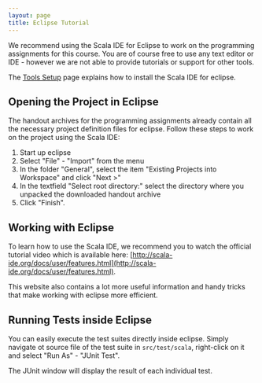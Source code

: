 ```yaml
---
layout: page
title: Eclipse Tutorial
---
```


We recommend using the Scala IDE for Eclipse to work on the programming assignments for this course. You are of course free to use any text editor or IDE - however we are not able to provide tutorials or support for other tools.

The [Tools Setup](?page=ToolsSetup) page explains how to install the Scala IDE for eclipse.

## Opening the Project in Eclipse

The handout archives for the programming assignments already contain all the necessary project definition files for eclipse. Follow these steps to work on the project using the Scala IDE:

1. Start up eclipse
1. Select "File" - "Import" from the menu
1. In the folder "General", select the item "Existing Projects into Workspace" and click "Next >"
1. In the textfield "Select root directory:" select the directory where you unpacked the downloaded handout archive
1. Click "Finish".


## Working with Eclipse

To learn how to use the Scala IDE, we recommend you to watch the official tutorial video which is available here: [http://scala-ide.org/docs/user/features.html](http://scala-ide.org/docs/user/features.html).

This website also contains a lot more useful information and handy tricks that make working with eclipse more efficient.


## Running Tests inside Eclipse

You can easily execute the test suites directly inside eclipse. Simply navigate ot source file of the test suite in `src/test/scala`, right-click on it and select "Run As" - "JUnit Test".

The JUnit window will display the result of each individual test.
